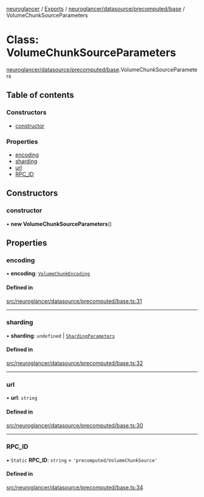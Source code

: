 [neuroglancer](../README.md) / [Exports](../modules.md) / [neuroglancer/datasource/precomputed/base](../modules/neuroglancer_datasource_precomputed_base.md) / VolumeChunkSourceParameters

# Class: VolumeChunkSourceParameters

[neuroglancer/datasource/precomputed/base](../modules/neuroglancer_datasource_precomputed_base.md).VolumeChunkSourceParameters

## Table of contents

### Constructors

- [constructor](neuroglancer_datasource_precomputed_base.VolumeChunkSourceParameters.md#constructor)

### Properties

- [encoding](neuroglancer_datasource_precomputed_base.VolumeChunkSourceParameters.md#encoding)
- [sharding](neuroglancer_datasource_precomputed_base.VolumeChunkSourceParameters.md#sharding)
- [url](neuroglancer_datasource_precomputed_base.VolumeChunkSourceParameters.md#url)
- [RPC\_ID](neuroglancer_datasource_precomputed_base.VolumeChunkSourceParameters.md#rpc_id)

## Constructors

### constructor

• **new VolumeChunkSourceParameters**()

## Properties

### encoding

• **encoding**: [`VolumeChunkEncoding`](../enums/neuroglancer_datasource_precomputed_base.VolumeChunkEncoding.md)

#### Defined in

[src/neuroglancer/datasource/precomputed/base.ts:31](https://github.com/ActiveBrainAtlas2/neuroglancer/blob/91617476/src/neuroglancer/datasource/precomputed/base.ts#L31)

___

### sharding

• **sharding**: `undefined` \| [`ShardingParameters`](../interfaces/neuroglancer_datasource_precomputed_base.ShardingParameters.md)

#### Defined in

[src/neuroglancer/datasource/precomputed/base.ts:32](https://github.com/ActiveBrainAtlas2/neuroglancer/blob/91617476/src/neuroglancer/datasource/precomputed/base.ts#L32)

___

### url

• **url**: `string`

#### Defined in

[src/neuroglancer/datasource/precomputed/base.ts:30](https://github.com/ActiveBrainAtlas2/neuroglancer/blob/91617476/src/neuroglancer/datasource/precomputed/base.ts#L30)

___

### RPC\_ID

▪ `Static` **RPC\_ID**: `string` = `'precomputed/VolumeChunkSource'`

#### Defined in

[src/neuroglancer/datasource/precomputed/base.ts:34](https://github.com/ActiveBrainAtlas2/neuroglancer/blob/91617476/src/neuroglancer/datasource/precomputed/base.ts#L34)
